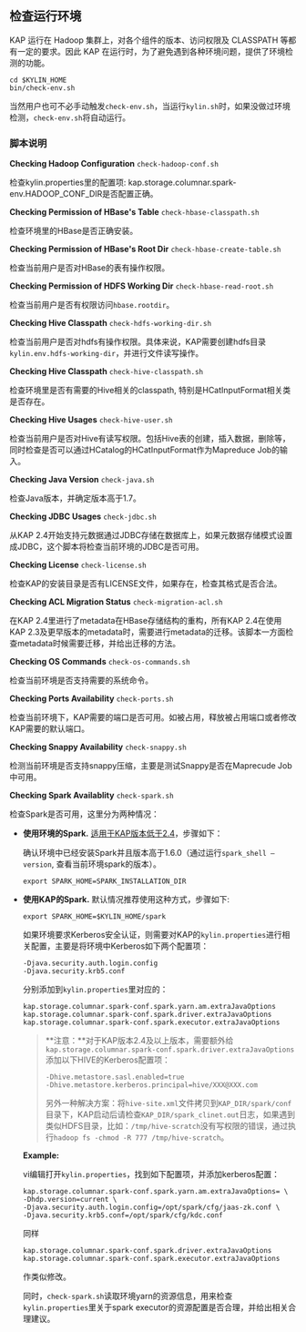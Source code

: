 ## 检查运行环境

KAP 运行在 Hadoop 集群上，对各个组件的版本、访问权限及 CLASSPATH 等都有一定的要求。因此 KAP 在运行时，为了避免遇到各种环境问题，提供了环境检测的功能。

```shell
cd $KYLIN_HOME
bin/check-env.sh
```

当然用户也可不必手动触发`check-env.sh`，当运行`kylin.sh`时，如果没做过环境检测，`check-env.sh`将自动运行。

### 脚本说明

**Checking Hadoop Configuration** `check-hadoop-conf.sh`

检查kylin.properties里的配置项: kap.storage.columnar.spark-env.HADOOP_CONF_DIR是否配置正确。

**Checking Permission of HBase's Table** `check-hbase-classpath.sh`

检查环境里的HBase是否正确安装。

**Checking Permission of HBase's Root Dir** `check-hbase-create-table.sh`

检查当前用户是否对HBase的表有操作权限。

**Checking Permission of HDFS Working Dir** `check-hbase-read-root.sh`

检查当前用户是否有权限访问`hbase.rootdir`。

**Checking Hive Classpath** `check-hdfs-working-dir.sh`

检查当前用户是否对hdfs有操作权限。具体来说，KAP需要创建hdfs目录`kylin.env.hdfs-working-dir`，并进行文件读写操作。

 **Checking Hive Classpath** `check-hive-classpath.sh`

检查环境里是否有需要的Hive相关的classpath, 特别是HCatInputFormat相关类是否存在。

**Checking Hive Usages** `check-hive-user.sh`

检查当前用户是否对Hive有读写权限。包括Hive表的创建，插入数据，删除等，同时检查是否可以通过HCatalog的HCatInputFormat作为Mapreduce Job的输入。

**Checking Java Version** `check-java.sh`

检查Java版本，并确定版本高于1.7。

**Checking JDBC Usages**  `check-jdbc.sh`

从KAP 2.4开始支持元数据通过JDBC存储在数据库上，如果元数据存储模式设置成JDBC，这个脚本将检查当前环境的JDBC是否可用。

**Checking License**  `check-license.sh`

检查KAP的安装目录是否有LICENSE文件，如果存在，检查其格式是否合法。

**Checking ACL Migration Status**  `check-migration-acl.sh`

在KAP 2.4里进行了metadata在HBase存储结构的重构，所有KAP 2.4在使用KAP 2.3及更早版本的metadata时，需要进行metadata的迁移。该脚本一方面检查metadata时候需要迁移，并给出迁移的方法。

**Checking OS Commands** `check-os-commands.sh`

检查当前环境是否支持需要的系统命令。

**Checking Ports Availability** `check-ports.sh`

检查当前环境下，KAP需要的端口是否可用。如被占用，释放被占用端口或者修改KAP需要的默认端口。

**Checking Snappy Availability** `check-snappy.sh`

检测当前环境是否支持snappy压缩，主要是测试Snappy是否在Maprecude Job中可用。

**Checking Spark Availablity**  `check-spark.sh`

检查Spark是否可用，这里分为两种情况：

+ **使用环境的Spark.** <u>适用于KAP版本低于2.4</u>，步骤如下：

  确认环境中已经安装Spark并且版本高于1.6.0（通过运行`spark_shell —version`, 查看当前环境spark的版本）。

  `export SPARK_HOME=SPARK_INSTALLATION_DIR`

+ **使用KAP的Spark.**  默认情况推荐使用这种方式，步骤如下:

  `export SPARK_HOME=$KYLIN_HOME/spark`

  如果环境要求Kerberos安全认证，则需要对KAP的`kylin.properties`进行相关配置，主要是将环境中Kerberos如下两个配置项：

  ```
  -Djava.security.auth.login.config
  -Djava.security.krb5.conf
  ```

  分别添加到`kylin.properties`里对应的：

  ```
  kap.storage.columnar.spark-conf.spark.yarn.am.extraJavaOptions
  kap.storage.columnar.spark-conf.spark.driver.extraJavaOptions
  kap.storage.columnar.spark-conf.spark.executor.extraJavaOptions
  ```

  > **注意：**对于KAP版本2.4及以上版本，需要额外给
  > `kap.storage.columnar.spark-conf.spark.driver.extraJavaOptions`
  > 添加以下HIVE的Kerberos配置项：
  >
  > ```
  > -Dhive.metastore.sasl.enabled=true
  > -Dhive.metastore.kerberos.principal=hive/XXX@XXX.com
  > ```
  >
  > 另外一种解决方案：将`hive-site.xml`文件拷贝到`KAP_DIR/spark/conf`目录下，KAP启动后请检查`KAP_DIR/spark_clinet.out`日志，如果遇到类似HDFS目录，比如：`/tmp/hive-scratch`没有写权限的错误，通过执行`hadoop fs -chmod -R 777 /tmp/hive-scratch`。
  >

  **Example:**

  vi编辑打开`kylin.properties`，找到如下配置项，并添加kerberos配置：

  ```
  kap.storage.columnar.spark-conf.spark.yarn.am.extraJavaOptions= \
  -Dhdp.version=current \
  -Djava.security.auth.login.config=/opt/spark/cfg/jaas-zk.conf \
  -Djava.security.krb5.conf=/opt/spark/cfg/kdc.conf
  ```

  同样

  ```
  kap.storage.columnar.spark-conf.spark.driver.extraJavaOptions
  kap.storage.columnar.spark-conf.spark.executor.extraJavaOptions
  ```

  作类似修改。

  同时，`check-spark.sh`读取环境yarn的资源信息，用来检查`kylin.properties`里关于spark executor的资源配置是否合理，并给出相关合理建议。